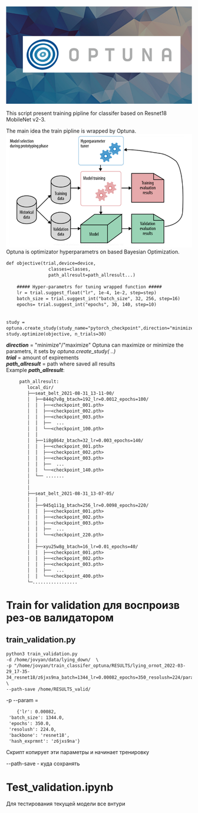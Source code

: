 ![](./images/DlRlECHdcQ.png)  

This script present training pipline for classifer based on Resnet18 MobileNet v2-3.

The main idea the train pipline is wrapped by Optuna.  
![](./images/67819opt.png)  
Optuna is optimizator hyperparametrs on based Bayesian Optimization.  


```
def objective(trial,device=device,
                classes=classes, 
                path_allresult=path_allresult...)

    ##### Hyper-parametrs for tuning wrapped function ##### 
    lr = trial.suggest_float("lr", 1e-4, 1e-2, step=step)
    batch_size = trial.suggest_int("batch_size", 32, 256, step=16)
    epochs= trial.suggest_int("epochs", 30, 140, step=10)


study = optuna.create_study(study_name="pytorch_checkpoint",direction="minimize")
study.optimize(objective, n_trials=30)
```
***direction***  = "minimize"/"maximize" Optuna can maximize or minimize the parametrs, it sets by  *optuna.create_study( ..)*  
***trial*** = amount of expirements  
***path_allresult*** = path where saved all results  
Example ***path_allresult***:  

```
     path_allresult:
        local_dir/ 
        ├──seat_belt_2021-08-31_13-11-00/
        │  ├──844q7v8g_btach=192_lr=0.0012_epochs=100/
        │  │  ├──<checkpoint_001.pth>
        │  │  ├──<checkpoint_002.pth>
        │  │  ├──<checkpoint_003.pth>
        │  │  ├──  ...
        │  │  └──<checkpoint_100.pth>
        │  │ 
        │  ├──1i8g864z_btach=32_lr=0.003_epochs=140/
        │  │  ├──<checkpoint_001.pth>
        │  │  ├──<checkpoint_002.pth>
        │  │  ├──<checkpoint_003.pth>
        │  │  ├──  ...
        │  │  └──<checkpoint_140.pth>
        │  └── .......
        │
        │
        ├──seat_belt_2021-08-31_13-07-05/
        │  │ 
        │  ├──945q1i1g_btach=256_lr=0.0098_epochs=220/
        │  │  ├──<checkpoint_001.pth>
        │  │  ├──<checkpoint_002.pth>
        │  │  ├──<checkpoint_003.pth>
        │  │  ├──  ...
        │  │  └──<checkpoint_220.pth>
        │  │ 
        │  ├──xyu25w8g_btach=16_lr=0.01_epochs=40/
        │  │  ├──<checkpoint_001.pth>
        │  │  ├──<checkpoint_002.pth>
        │  │  ├──<checkpoint_003.pth>
        │  │  ├──  ...
        │  │  └──<checkpoint_400.pth>
        └─.................
```


# Train for validation для воспроизв рез-ов валидатором
## train_validation.py
```
python3 train_validation.py 
-d /home/jovyan/data/lying_down/  \
-p "/home/jovyan/train_classifer_optuna/RESULTS/lying_ornot_2022-03-29_17-35-34_resnet18/z6jxs9na_batch=1344_lr=0.00082_epochs=350_resolush=224/param_expirement.csv" \  
--path-save /home/RESULTS_valid/
```

-p --param =  
```
    {'lr': 0.00082,
 'batch_size': 1344.0,
 'epochs': 350.0,
 'resolush': 224.0,
 'backbone': 'resnet18',
 'hash_exprmnt': 'z6jxs9na'}
```

Скрипт копирует эти параметры и начинает тренировку  

--path-save  -  куда сохранять



# Test_validation.ipynb

Для тестирования текущей модели все внтури